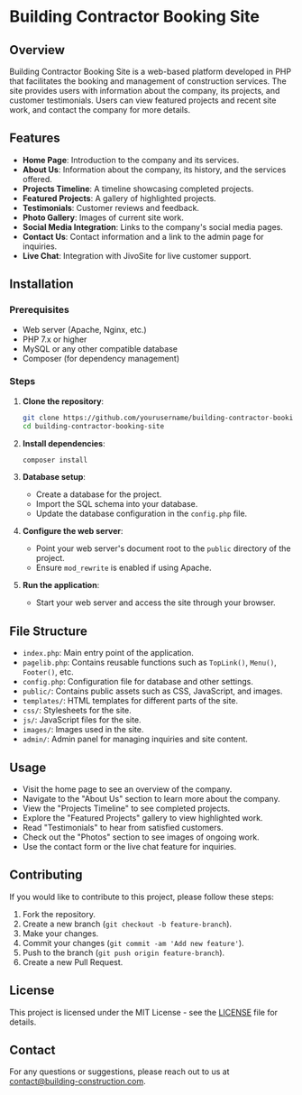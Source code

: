 
# Building Contractor Booking Site

## Overview

Building Contractor Booking Site is a web-based platform developed in PHP that facilitates the booking and management of construction services. The site provides users with information about the company, its projects, and customer testimonials. Users can view featured projects and recent site work, and contact the company for more details.

## Features

- **Home Page**: Introduction to the company and its services.
- **About Us**: Information about the company, its history, and the services offered.
- **Projects Timeline**: A timeline showcasing completed projects.
- **Featured Projects**: A gallery of highlighted projects.
- **Testimonials**: Customer reviews and feedback.
- **Photo Gallery**: Images of current site work.
- **Social Media Integration**: Links to the company's social media pages.
- **Contact Us**: Contact information and a link to the admin page for inquiries.
- **Live Chat**: Integration with JivoSite for live customer support.

## Installation

### Prerequisites

- Web server (Apache, Nginx, etc.)
- PHP 7.x or higher
- MySQL or any other compatible database
- Composer (for dependency management)

### Steps

1. **Clone the repository**:
    ```sh
    git clone https://github.com/yourusername/building-contractor-booking-site.git
    cd building-contractor-booking-site
    ```

2. **Install dependencies**:
    ```sh
    composer install
    ```

3. **Database setup**:
    - Create a database for the project.
    - Import the SQL schema into your database.
    - Update the database configuration in the `config.php` file.

4. **Configure the web server**:
    - Point your web server's document root to the `public` directory of the project.
    - Ensure `mod_rewrite` is enabled if using Apache.

5. **Run the application**:
    - Start your web server and access the site through your browser.

## File Structure

- `index.php`: Main entry point of the application.
- `pagelib.php`: Contains reusable functions such as `TopLink()`, `Menu()`, `Footer()`, etc.
- `config.php`: Configuration file for database and other settings.
- `public/`: Contains public assets such as CSS, JavaScript, and images.
- `templates/`: HTML templates for different parts of the site.
- `css/`: Stylesheets for the site.
- `js/`: JavaScript files for the site.
- `images/`: Images used in the site.
- `admin/`: Admin panel for managing inquiries and site content.

## Usage

- Visit the home page to see an overview of the company.
- Navigate to the "About Us" section to learn more about the company.
- View the "Projects Timeline" to see completed projects.
- Explore the "Featured Projects" gallery to view highlighted work.
- Read "Testimonials" to hear from satisfied customers.
- Check out the "Photos" section to see images of ongoing work.
- Use the contact form or the live chat feature for inquiries.

## Contributing

If you would like to contribute to this project, please follow these steps:

1. Fork the repository.
2. Create a new branch (`git checkout -b feature-branch`).
3. Make your changes.
4. Commit your changes (`git commit -am 'Add new feature'`).
5. Push to the branch (`git push origin feature-branch`).
6. Create a new Pull Request.

## License

This project is licensed under the MIT License - see the [LICENSE](LICENSE) file for details.

## Contact

For any questions or suggestions, please reach out to us at contact@building-construction.com.
